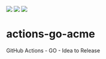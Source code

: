 ![](https://github.com/alyarctiq/actions-go-acme/workflows/Release-Build/badge.svg)
![](https://github.com/alyarctiq/actions-go-acme/workflows/Linting/badge.svg)
![](https://github.com/alyarctiq/actions-go-acme/workflows/Run-On-PR/badge.svg)

# actions-go-acme
GitHub Actions - GO - Idea to Release

